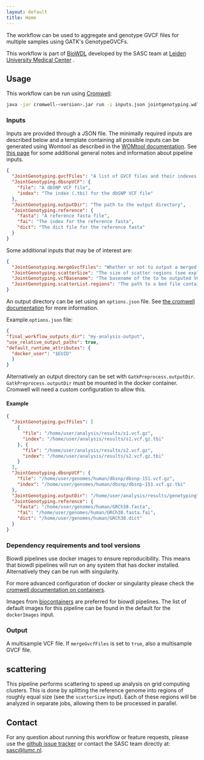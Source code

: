 ```yaml
---
layout: default
title: Home
---
```


The workflow can be used to aggregate and genotype GVCF files for multiple
samples using GATK's GenotypeGVCFs.

This workflow is part of [BioWDL](https://biowdl.github.io/)
developed by the SASC team at [Leiden University Medical Center](https://www.lumc.nl/)
.

## Usage
This workflow can be run using
[Cromwell](http://cromwell.readthedocs.io/en/stable/):
```bash
java -jar cromwell-<version>.jar run -i inputs.json jointgenotyping.wdl
```

### Inputs
Inputs are provided through a JSON file. The minimally required inputs are
described below and a template containing all possible inputs can be generated
using Womtool as described in the
[WOMtool documentation](http://cromwell.readthedocs.io/en/stable/WOMtool/). See
[this page](/inputs.html) for some additional general notes and information
about pipeline inputs.
```json
{
  "JointGenotyping.gvcfFiles": "A list of GVCF files and their indexes (see the example)",
  "JointGenotyping.dbsnpVCF": {
    "file": "A dbSNP VCF file",
    "index": "The index (.tbi) for the dbSNP VCF file"
  },
  "JointGenotyping.outputDir": "The path to the output directory",
  "JointGenotyping.reference": {
    "fasta": "A reference fasta file",
    "fai": "The index for the reference fasta",
    "dict": "The dict file for the reference fasta"
  }
}
```

Some additional inputs that may be of interest are:
```json
{
  "JointGenotyping.mergeGvcfFiles": "Whether or not to output a merged GVCF files, defaults to true",
  "JointGenotyping.scatterSize": "The size of scatter regions (see explanation of scattering below), defaults to 10,000,000",
  "JointGenotyping.vcfBasename": "The basename of the to be outputed VCF files, defaults to 'multisample'",
  "JointGenotyping.scatterList.regions": "The path to a bed file containing the regions be processed"
}
```

An output directory can be set using an `options.json` file. See [the
cromwell documentation](
https://cromwell.readthedocs.io/en/stable/wf_options/Overview/) for more
information.

Example `options.json` file:
```JSON
{
"final_workflow_outputs_dir": "my-analysis-output",
"use_relative_output_paths": true,
"default_runtime_attributes": {
  "docker_user": "$EUID"
  }
}
```
Alternatively an output directory can be set with `GatkPreprocess.outputDir`.
`GatkPreprocess.outputDir` must be mounted in the docker container. Cromwell will
need a custom configuration to allow this.

#### Example
```json
{
  "JointGenotyping.gvcfFiles": [
    {
      "file": "/home/user/analysis/results/s1.vcf.gz",
      "index": "/home/user/analysis/results/s1.vcf.gz.tbi"
    }, {
      "file": "/home/user/analysis/results/s2.vcf.gz",
      "index": "/home/user/analysis/results/s2.vcf.gz.tbi"
    }
  ],
  "JointGenotyping.dbsnpVCF": {
    "file": "/home/user/genomes/human/dbsnp/dbsnp-151.vcf.gz",
    "index": "/home/user/genomes/human/dbsnp/dbsnp-151.vcf.gz.tbi"
  },
  "JointGenotyping.outputDir": "/home/user/analysis/results/genotyping",
  "JointGenotyping.reference": {
    "fasta": "/home/user/genomes/human/GRCh38.fasta",
    "fai": "/home/user/genomes/human/GRCh38.fasta.fai",
    "dict": "/home/user/genomes/human/GRCh38.dict"
  }
}
```

### Dependency requirements and tool versions
Biowdl pipelines use docker images to ensure  reproducibility. This
means that biowdl pipelines will run on any system that has docker
installed. Alternatively they can be run with singularity.

For more advanced configuration of docker or singularity please check
the [cromwell documentation on containers](
https://cromwell.readthedocs.io/en/stable/tutorials/Containers/).

Images from [biocontainers](https://biocontainers.pro) are preferred for
biowdl pipelines. The list of default images for this pipeline can be
found in the default for the `dockerImages` input.

### Output
A multisample VCF file. If `mergeGvcfFiles` is set to `true`, also a 
multisample GVCF file.

## scattering
This pipeline performs scattering to speed up analysis on grid computing
clusters. This is done by splitting the reference genome into regions of
roughly equal size (see the `scatterSize` input). Each of these regions will
be analyzed in separate jobs, allowing them to be processed in parallel.

## Contact
<p>
  <!-- Obscure e-mail address for spammers -->
For any question about running this workflow or feature requests, please use
the
<a href='https://github.com/biowdl/jointgenotyping/issues'>github issue tracker</a>
or contact
the SASC team
 directly at: <a href='&#109;&#97;&#105;&#108;&#116;&#111;&#58;&#115;&#97;&#115;&#99;&#64;&#108;&#117;&#109;&#99;&#46;&#110;&#108;'>
&#115;&#97;&#115;&#99;&#64;&#108;&#117;&#109;&#99;&#46;&#110;&#108;</a>.
</p>

